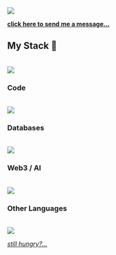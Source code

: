 <img src='https://komarev.com/ghpvc/?username=coreydemarse&color=008080' />

**[click here to send me a message...](https://coreydemarse.com/contact.html)**

## My Stack 🥞 
<br />
<img src="https://go-skill-icons.vercel.app/api/icons?i=linux,zed,git,docker,caddy" />

### Code
<br />
<img src="https://skillicons.dev/icons?i=vue,bun,ts,ruby,zig,rust" />

### Databases
<br />
<img src="https://skillicons.dev/icons?i=postgres,redis,mongodb" />

### Web3 / AI
<br />
<img src="https://go-skill-icons.vercel.app/api/icons?i=solidity,wasm,tensorflow,mojo,python&theme=dark" />

### Other Languages
<br />
<img src="https://skillicons.dev/icons?i=elixir,php,cs,vala,bash"/>

*[still hungry?...](https://github.com/stars/coreydemarse/lists/my-stack)*
